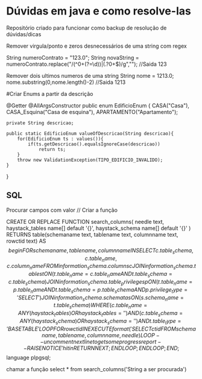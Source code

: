 # Dúvidas em java e como resolve-las
Repositório criado para funcionar como backup de resolução de dúvidas/dicas

Remover virgula/ponto e zeros desnecessários de uma string com regex

String numeroContrato = "123.0";
String novaString = numeroContrato.replace("/(^0+(?=\\d))|(.?0+$)/g","");
//Saida 123


Remover dois ultimos numeros de uma string
String nome = 1213.0;
nome.substring(0,nome.length()-2)
//Saida 1213

#Criar Enums a partir da descrição

@Getter
@AllArgsConstructor
public enum EdificioEnum {
	CASA("Casa"),
  CASA_Esquina("Casa de esquina"),
	APARTAMENTO("Apartamento");
	
	private String descricao;

	public static EdificioEnum valueOfDescricao(String descricao){
		for(EdificioEnum ts : values()){
			if(ts.getDescricao().equalsIgnoreCase(descricao))
				return ts;
		}
		throw new ValidationException(TIPO_EDIFICIO_INVALIDO);
	}
}

## SQL
Procurar campos com valor
// Criar a função

CREATE OR REPLACE FUNCTION search_columns(
    needle text,
    haystack_tables name[] default '{}',
    haystack_schema name[] default '{}'
)
RETURNS table(schemaname text, tablename text, columnname text, rowctid text)
AS $$
begin
  FOR schemaname,tablename,columnname IN
      SELECT c.table_schema,c.table_name,c.column_name
      FROM information_schema.columns c
        JOIN information_schema.tables t ON
          (t.table_name=c.table_name AND t.table_schema=c.table_schema)
        JOIN information_schema.table_privileges p ON
          (t.table_name=p.table_name AND t.table_schema=p.table_schema
              AND p.privilege_type='SELECT')
        JOIN information_schema.schemata s ON
          (s.schema_name=t.table_schema)
      WHERE (c.table_name=ANY(haystack_tables) OR haystack_tables='{}')
        AND (c.table_schema=ANY(haystack_schema) OR haystack_schema='{}')
        AND t.table_type='BASE TABLE'
  LOOP
    FOR rowctid IN
      EXECUTE format('SELECT ctid FROM %I.%I WHERE cast(%I as text)=%L',
       schemaname,
       tablename,
       columnname,
       needle
      )
    LOOP
      -- uncomment next line to get some progress report
      -- RAISE NOTICE 'hit in %.%', schemaname, tablename;
      RETURN NEXT;
    END LOOP;
 END LOOP;
END;
$$ language plpgsql;

chamar a função 
select * from search_columns('String a ser procurada')
